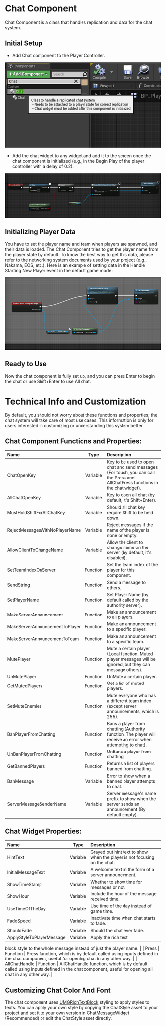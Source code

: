 # Chat Component
Chat Component is a class that handles replication and data for the chat system.

## Initial Setup
- Add Chat component to the Player Controller.

![Chat Component Adding](./Images/ChatComponentAdding.png)

- Add the chat widget to any widget and add it to the screen once the chat component is initialized (e.g., in the Begin Play of the player controller with a delay of 0.2).

![Add Chat Widget](./Images/AddChatWidget.png)

## Initializing Player Data
You have to set the player name and team when players are spawned, and their data is loaded.
The Chat Component tries to get the player name from the player state by default.
To know the best way to get this data, please refer to the networking system documents used by your project (e.g., Nakama, EOS, etc.).
Here is an example of setting data in the Handle Starting New Player event in the default game mode:

![Setting Name](./Images/SettingName.png)

## Ready to Use
Now the chat component is fully set up, and you can press Enter to begin the chat or use Shift+Enter to use All chat.

# Technical Info and Customization
By default, you should not worry about these functions and properties; the chat system will take care of most use cases.
This information is only for users interested in customizing or understanding this system better.

## Chat Component Functions and Properties:

| Name                        | Type               | Description                                                                                                          |
| :------------------------   | :-----------------:| :-----------------------------------------------------------------------------------------------------------------   |
| ChatOpenKey                 | Variable           | Key to be used to open chat and send messages (For touch, you can call the Press and AllChatPress functions in the chat widget).   |
| AllChatOpenKey              | Variable           | Key to open all chat (by default, it's Shift+Enter).                                                                |
| MustHoldShiftForAllChatKey  | Variable           | Should all chat key require Shift to be held down.                                                                 |
| RejectMessagesWithNoPlayerName | Variable        | Reject messages if the name of the player is none or empty.                                                        |
| AllowClientToChangeName     | Variable           | Allow the client to change name on the server (by default, it's disabled).                                          |
| SetTeamIndexOnServer        | Function           | Set the team index of the player for this component.                                                                |
| SendString                  | Function           | Send a message to others.                                                                                            |
| SetPlayerName               | Function           | Set Player Name (by default called by the authority server).                                                        |
| MakeServerAnnouncement      | Function           | Make an announcement to all players.                                                                                 |
| MakeServerAnnouncementToPlayer | Function         | Make an announcement to a specific player.                                                                          |
| MakeServerAnnouncementToTeam | Function           | Make an announcement to a specific team.                                                                            |
| MutePlayer                  | Function           | Mute a certain player (Local function. Muted player messages will be ignored, but they can message others).         |
| UnMutePlayer                | Function           | UnMute a certain player.                                                                                           |
| GetMutedPlayers             | Function           | Get a list of muted players.                                                                                       |
| SetMuteEnemies              | Function           | Mute everyone who has a different team index (except server announcements, which is 255).                         |
| BanPlayerFromChatting       | Function           | Bans a player from chatting (Authority function. The player will receive an error when attempting to chat).         |
| UnBanPlayerFromChatting     | Function           | UnBans a player from chatting.                                                                                     |
| GetBannedPlayers            | Function           | Returns a list of players banned from chatting.                                                                    |
| BanMessage                  | Variable           | Error to show when a banned player attempts to chat.                                                               |
| ServerMessageSenderName     | Variable           | Server message's name prefix to show when the server sends an announcement (By default empty).                     |

## Chat Widget Properties:

| Name                     | Type                | Description                                                                                                    |
| :----------------------- | :------------------: | :-----------------------------------------------------------------------------------------------------------   |
| HintText                 | Variable            | Grayed out hint text to show when the player is not focusing on the chat.                                       |
| InitialMessageText       | Variable            | A welcome text in the form of a server announcement.                                                            |
| ShowTimeStamp            | Variable            | Whether to show time for messages or not.                                                                       |
| ShowHour                 | Variable            | Include the hour of the message received time.                                                                  |
| UseTimeOfTheDay          | Variable            | Use time of the day instead of game time.                                                                       |
| FadeSpeed                | Variable            | Inactivate time when chat starts to fade.                                                                       |
| ShouldFade               | Variable            | Should the chat ever fade.                                                                                     |
| ApplyStyleToPlayerMessage | Variable           | Apply the rich text

 block style to the whole message instead of just the player name.                          |
| Press                    | Function            | Press function, which is by default called using inputs defined in the chat component, useful for opening chat in any other way.    |
| AllChatHandle            | Function            | AllChatHandle function, which is by default called using inputs defined in the chat component, useful for opening all chat in any other way. |

## Customizing Chat Color And Font
The chat component uses [UMGRichTextBlock](https://docs.unrealengine.com/4.27/en-US/InteractiveExperiences/UMG/UserGuide/UMGRichTextBlock/) styling to apply styles to texts.
You can apply your own style by copying the ChatStyle asset to your project and set it to your own version in ChatMessageWidget (Recommended) or edit the ChatStyle asset directly.